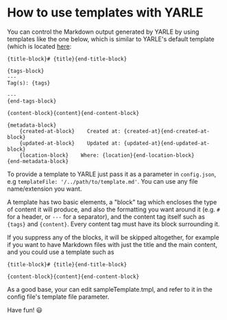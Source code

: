 # How to use templates with YARLE

You can control the Markdown output generated by YARLE by using templates like the one below, which is similar to YARLE's default template (which is located [here](./src/utils/templates/default-template.ts):

```
{title-block}# {title}{end-title-block}

{tags-block}
---
Tag(s): {tags}

---
{end-tags-block}

{content-block}{content}{end-content-block}

{metadata-block}
    {created-at-block}    Created at: {created-at}{end-created-at-block}
    {updated-at-block}    Updated at: {updated-at}{end-updated-at-block}
    {location-block}    Where: {location}{end-location-block}
{end-metadata-block}
```

To provide a template to YARLE just pass it as a parameter in `config.json`, e.g `templateFile: '/../path/to/template.md'`. You can use any file name/extension you want.

A template has two basic elements, a "block" tag which encloses the type of content it will produce, and also the formatting you want around it (e.g. `#` for a header, or `---` for a separator), and the content tag itself such as `{tags}` and `{content}`. Every content tag must have its block surrounding it.

If you suppress any of the blocks, it will be skipped altogether, for example if you want to have Markdown files with just the title and the main content, and you could use a template such as

```
{title-block}# {title}{end-title-block}

{content-block}{content}{end-content-block}
```


As a good base, your can edit sampleTemplate.tmpl, and refer to it in the config file's template file parameter. 


Have fun! 😃

